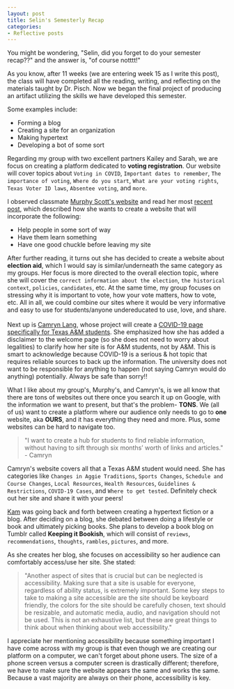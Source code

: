 ```yaml
---
layout: post
title: Selin's Semesterly Recap
categories:
- Reflective posts 
---
```

You might be wondering, "Selin, did you forget to do your semester recap??" and the answer is, "of course notttt!" 
<br/>

As you know, after 11 weeks (we are entering week 15 as I write this post), the class will have completed all the reading, writing, and reflecting on the materials taught by Dr. Pisch. Now we began the final project of producing an artifact utilizing the skills we have developed this semester. 
<br/>

Some examples include:
* Forming a blog
* Creating a site for an organization
* Making hypertext
* Developing a bot of some sort

Regarding my group with two excellent partners Kailey and Sarah, we are focus on creating a platform dedicated to **voting registration**. Our website will cover topics about `Voting in COVID`, `Important dates to remember`, `The importance of voting`, `Where do you start`, `What are your voting rights`, `Texas Voter ID laws`, `Absentee voting`, and `more`.
<br/>

I observed classmate [Murphy Scott's website](https://murphyscott.github.io/) and read her most [recent post](https://murphyscott.github.io/reflections/2020/11/06/reflection-10.html), which described how she wants to create a website that will incorporate the following:
* Help people in some sort of way
* Have them learn something
* Have one good chuckle before leaving my site 

After further reading, it turns out she has decided to create a website about **election aid**, which I would say is similar/underneath the same category as my groups. Her focus is more directed to the overall election topic, where she will cover the `correct information about the election`, `the historical context`, `policies`, `candidates`, etc. At the same time, my group focuses on stressing why it is important to vote, how your vote matters, how to vote, etc. All in all, we could combine our sites where it would be very informative and easy to use for students/anyone undereducated to use, love, and share.  
<br/>
Next up is [Camryn Lang](https://camrynbl.github.io/), whose project will create a [COVID-19 page specifically for Texas A&M students](https://camrynbl.github.io/COVID-19-Info-For-Students-by-a-Student/). She emphasized how she has added a disclaimer to the welcome page (so she does not need to worry about legalities) to clarify how her site is for A&M students, not by A&M. This is smart to acknowledge because COVID-19 is a serious & hot topic that requires reliable sources to back up the information. The university does not want to be responsible for anything to happen (not saying Camryn would do anything) potentially. Always be safe than sorry!! 
<br/> 

What I like about my group's, Murphy's, and Camryn's, is we all know that there are tons of websites out there once you search it up on Google, with the information we want to present, but that's the problem- **TONS**. We (all of us) want to create a platform where our audience only needs to go to **one** website, aka **OURS**, and it has everything they need and more. Plus, some websites can be hard to navigate too.
<br/>

>"I want to create a hub for students to find reliable information, without having to sift through six months’ worth of links and articles." - Camryn 

Camryn's website covers all that a Texas A&M student would need. She has categories like `Changes in Aggie Traditions`, `Sports Changes`, `Schedule and Course Changes`, `Local Resources`, `Health Resources`, `Guidelines & Restrictions`, `COVID-19 Cases`, and `Where to get tested`. Definitely check out her site and share it with your peers!
<br/>

[Kam](https://yikeskam.github.io/) was going back and forth between creating a hypertext fiction or a blog. After deciding on a blog, she debated between doing a lifestyle or book and ultimately picking books. She plans to develop a book blog on Tumblr called **Keeping it Bookish**, which will consist of `reviews`, `recommendations`, `thoughts`, `rambles`, `pictures`, and more.
<br/>

As she creates her blog, she focuses on accessibility so her audience can comfortably access/use her site. She stated:
<br/>

>"Another aspect of sites that is crucial but can be neglected is accessibility. Making sure that a site is usable for everyone, regardless of ability status, is extremely important. Some key steps to take to making a site accessible are the site should be keyboard friendly, the colors for the site should be carefully chosen, text should be resizable, and automatic media, audio, and navigation should not be used. This is not an exhaustive list, but these are great things to think about when thinking about web accessibility." 

I appreciate her mentioning accessibility because something important I have come across with my group is that even though we are creating our platform on a computer, we can't forget about phone users. The size of a phone screen versus a computer screen is drastically different; therefore, we have to make sure the website appears the same and works the same. Because a vast majority are always on their phone, accessibility is key. 
<br/>
